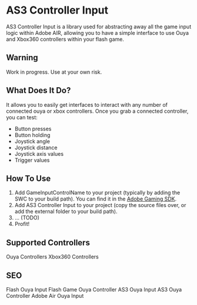AS3 Controller Input
====================

AS3 Controller Input is a library used for abstracting away all the game input logic within Adobe AIR, allowing you to have a simple interface to use Ouya and Xbox360 controllers within your flash game.

Warning
-------

Work in progress. Use at your own risk.

What Does It Do?
----------------

It allows you to easily get interfaces to interact with any number of connected ouya or xbox controllers. Once you grab a connected controller, you can test:

* Button presses
* Button holding
* Joystick angle
* Joystick distance
* Joystick axis values
* Trigger values

How To Use
----------

1. Add GameInputControlName to your project (typically by adding the SWC to your build path). You can find it in the [Adobe Gaming SDK](http://gaming.adobe.com/technologies/gamingsdk/).
2. Add AS3 Controller Input to your project (copy the source files over, or add the external folder to your build path).
3. ... (TODO)
4. Profit!

Supported Controllers
---------------------
Ouya Controllers
Xbox360 Controllers

SEO
---
Flash Ouya Input
Flash Game Ouya Controller
AS3 Ouya Input
AS3 Ouya Controller
Adobe Air Ouya Input